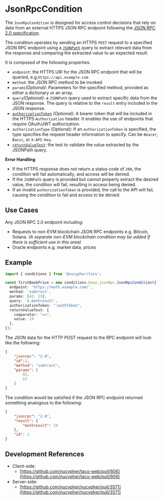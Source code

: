 # JsonRpcCondition

The `JsonRpcCondition` is designed for access control decisions that rely on data from an external HTTPS JSON RPC endpoint following the [JSON RPC 2.0 specification](https://www.jsonrpc.org/specification).&#x20;

The condition operates by sending an HTTPS `POST` request to a specified JSON RPC endpoint using a [`JSONPath`](https://goessner.net/articles/JsonPath/) query to extract relevant data from the response and comparing the extracted value to an expected result.

It is composed of the following properties:

* `endpoint`: the HTTPS URI for the JSON RPC endpoint that will be queried, e.g.`https://api.example.com`
* `method`: the JSON RPC method to be invoked
* `params`_(Optional)_: Parameters for the specified method, provided as either a dictionary or an array.
* `query`_(Optional)_: a `JSONPath` query used to extract specific data from the JSON response. The query is relative to the `result` entry included in the JSON response.
* [`authorizationToken`](./#authorization) _(Optional)_: A bearer token that will be included in the HTTPS `Authorization` header. It enables the use of endpoints that require OAuth/JWT authorization.&#x20;
* `authorizationType` (Optional): If an `authorizationToken` is specified, the type specifies the request header information to specify. Can be `Bearer`, `Basic`, or `X-API-Key`.
* [`returnValueTest`](../#returnvaluetest): the test to validate the value extracted by the JSONPath query.&#x20;

**Error Handling**

* If the HTTPS response does not return a status code of `200`, the condition will fail automatically, and access will be denied.
* If the `JSONPath` query is provided but cannot properly extract the desired value, the condition will fail, resulting in access being denied.
* If an invalid `authorizationToken` is provided, the call to the API will fail, causing the condition to fail and access to be denied.

## **Use Cases**

Any JSON RPC 2.0 endpoint including:

* Requests to non-EVM blockchain JSON RPC endpoints e.g. Bitcoin, Solana. _(A separate non-EVM blockchain condition may be added if there is sufficient use in this area)_
* Oracle endpoints e.g. market data, prices

## Example

```typescript
import { conditions } from '@nucypher/taco';

const firstBookPrice = new conditions.base.jsonRpc.JsonRpcCondition({
  endpoint: 'https://math.example.com/',
  method: 'subtract',
  params: [42, 23],
  query: '$.mathresult',
  authorizationToken: ":authToken",
  returnValueTest: {
    comparator: "==",
    value: 19
  },
});
```

The JSON data for the HTTP POST request to the RPC endpoint will look like the following:

```json
{
    "jsonrpc": "2.0",
    "id":1,
    "method": "subtract",
    "params": [
        42,
        23
    ]
}
```

The condition would be satisfied if the JSON RPC endpoint returned something analogous to the following:

```json
{
    "jsonrpc": "2.0",
    "result": {
        "mathresult": 19
    },
    "id": 1
}
```

## Development References

* Client-side:
  * [https://github.com/nucypher/taco-web/pull/606](https://github.com/nucypher/taco-web/pull/606)
* Server-side:&#x20;
  * [https://github.com/nucypher/nucypher/pull/3571](https://github.com/nucypher/nucypher/pull/3571)
